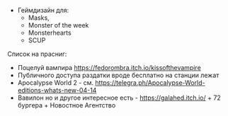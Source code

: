 - Геймдизайн для:
  - Masks, 
  - Monster of the week
  - Monsterhearts
  - SCUP


Список на прасниг:
- Поцелуй вампира  https://fedorombra.itch.io/kissofthevampire
- Публичного доступа раздатки вроде бесплатно на станции лежат
- Apocalypse World 2 - см. https://telegra.ph/Apocalypse-World-editions-whats-new-04-14
- Вавилон но и другое интересное есть - https://galahed.itch.io/ + 72 бургера + Новостное Агентство
